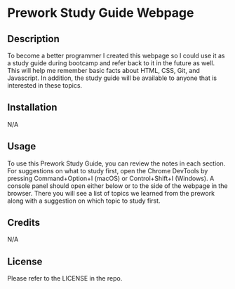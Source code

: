 
# Prework Study Guide Webpage

## Description

To become a better programmer I created this webpage so I could use it as a study guide during bootcamp and refer back to it in the future as well. This will help me remember basic facts about HTML, CSS, Git, and Javascript. In addition, the study guide will be available to anyone that is interested in these topics. 

## Installation

N/A

## Usage

To use this Prework Study Guide, you can review the notes in each section. 
For suggestions on what to study first, open the Chrome DevTools by pressing Command+Option+I (macOS) or Control+Shift+I (Windows). A console panel should open either below or to the side of the webpage in the browser. There you will see a list of topics we learned from the prework along with a suggestion on which topic to study first.

## Credits

N/A

## License

Please refer to the LICENSE in the repo.